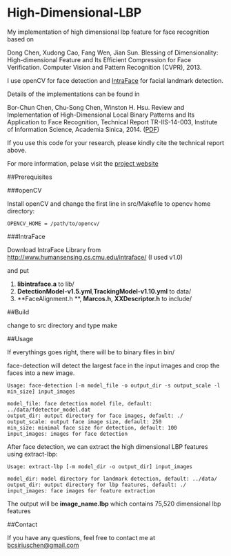 High-Dimensional-LBP
====================

My implementation of high dimensional lbp feature for face recognition based on 

Dong Chen, Xudong Cao, Fang Wen, Jian Sun. Blessing of Dimensionality: High-dimensional Feature and Its Efficient Compression for Face Verification. Computer Vision and Pattern Recognition (CVPR), 2013.

I use openCV for face detection and [IntraFace](http://www.humansensing.cs.cmu.edu/intraface/) for facial landmark detection.

Details of the implementations can be found in 

Bor-Chun Chen, Chu-Song Chen, Winston H. Hsu. Review and Implementation of High-Dimensional Local Binary Patterns and Its Application to Face Recognition, Technical Report TR-IIS-14-003, Institute of Information Science, Academia Sinica, 2014. ([PDF](http://bcsiriuschen.github.io/High-Dimensional-LBP/tr14003.pdf))

If you use this code for your research, please kindly cite the technical report above.

For more information, pelase visit the [project website](http://bcsiriuschen.github.io/High-Dimensional-LBP/)

##Prerequisites

###openCV

Install openCV and change the first line in src/Makefile to opencv home directory:

    OPENCV_HOME = /path/to/opencv/

###IntraFace

Download IntraFace Library from http://www.humansensing.cs.cmu.edu/intraface/ (I used v1.0)

and put

1. **libintraface.a** to lib/
2. **DetectionModel-v1.5.yml**,**TrackingModel-v1.10.yml** to data/
3. **FaceAlignment.h **, **Marcos.h**, **XXDescriptor.h** to include/

##Build

change to src directory and type make

##Usage

If everythings goes right, there will be to binary files in bin/

face-detection will detect the largest face in the input images and crop the faces into a new image.

    Usage: face-detection [-m model_file -o output_dir -s output_scale -l min_size] input_images

    model_file: face detection model file, default: ../data/fdetector_model.dat
    output_dir: output directory for face images, default: ./
    output_scale: output face image size, default: 250
    min_size: minimal face size for detection, default: 100
    input_images: images for face detection

After face detection, we can extract the high dimensional LBP features using extract-lbp:

    Usage: extract-lbp [-m model_dir -o output_dir] input_images

    model_dir: model directory for landmark detection, default: ../data/
    output_dir: output directory for lbp features, default: ./
    input_images: face images for feature extraction

The output will be  **image_name.lbp** which contains 75,520 dimensional lbp features

##Contact

If you have any questions, feel free to contact me at bcsiriuschen@gmail.com
